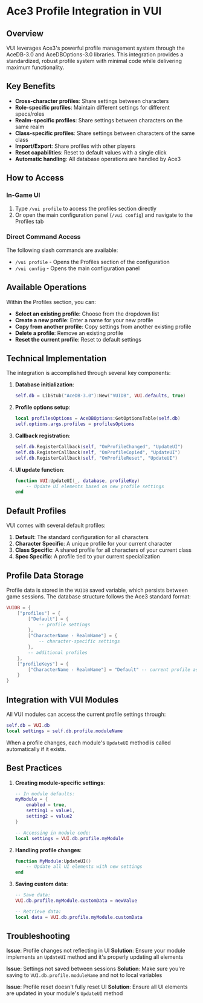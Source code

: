 # Ace3 Profile Integration in VUI

## Overview

VUI leverages Ace3's powerful profile management system through the AceDB-3.0 and AceDBOptions-3.0 libraries. This integration provides a standardized, robust profile system with minimal code while delivering maximum functionality.

## Key Benefits

- **Cross-character profiles**: Share settings between characters
- **Role-specific profiles**: Maintain different settings for different specs/roles
- **Realm-specific profiles**: Share settings between characters on the same realm
- **Class-specific profiles**: Share settings between characters of the same class
- **Import/Export**: Share profiles with other players
- **Reset capabilities**: Reset to default values with a single click
- **Automatic handling**: All database operations are handled by Ace3

## How to Access

### In-Game UI

1. Type `/vui profile` to access the profiles section directly
2. Or open the main configuration panel (`/vui config`) and navigate to the Profiles tab

### Direct Command Access

The following slash commands are available:

- `/vui profile` - Opens the Profiles section of the configuration
- `/vui config` - Opens the main configuration panel

## Available Operations

Within the Profiles section, you can:

- **Select an existing profile**: Choose from the dropdown list
- **Create a new profile**: Enter a name for your new profile
- **Copy from another profile**: Copy settings from another existing profile
- **Delete a profile**: Remove an existing profile
- **Reset the current profile**: Reset to default settings

## Technical Implementation

The integration is accomplished through several key components:

1. **Database initialization**:
   ```lua
   self.db = LibStub("AceDB-3.0"):New("VUIDB", VUI.defaults, true)
   ```

2. **Profile options setup**:
   ```lua
   local profilesOptions = AceDBOptions:GetOptionsTable(self.db)
   self.options.args.profiles = profilesOptions
   ```

3. **Callback registration**:
   ```lua
   self.db.RegisterCallback(self, "OnProfileChanged", "UpdateUI")
   self.db.RegisterCallback(self, "OnProfileCopied", "UpdateUI")
   self.db.RegisterCallback(self, "OnProfileReset", "UpdateUI")
   ```

4. **UI update function**:
   ```lua
   function VUI:UpdateUI(_, database, profileKey)
       -- Update UI elements based on new profile settings
   end
   ```

## Default Profiles

VUI comes with several default profiles:

1. **Default**: The standard configuration for all characters
2. **Character Specific**: A unique profile for your current character
3. **Class Specific**: A shared profile for all characters of your current class
4. **Spec Specific**: A profile tied to your current specialization

## Profile Data Storage

Profile data is stored in the `VUIDB` saved variable, which persists between game sessions. The database structure follows the Ace3 standard format:

```lua
VUIDB = {
    ["profiles"] = {
        ["Default"] = {
            -- profile settings
        },
        ["CharacterName - RealmName"] = {
            -- character-specific settings
        },
        -- additional profiles
    },
    ["profileKeys"] = {
        ["CharacterName - RealmName"] = "Default" -- current profile assignment
    }
}
```

## Integration with VUI Modules

All VUI modules can access the current profile settings through:

```lua
self.db = VUI.db
local settings = self.db.profile.moduleName
```

When a profile changes, each module's `UpdateUI` method is called automatically if it exists.

## Best Practices

1. **Creating module-specific settings**:
   ```lua
   -- In module defaults:
   myModule = {
       enabled = true,
       setting1 = value1,
       setting2 = value2
   }
   
   -- Accessing in module code:
   local settings = VUI.db.profile.myModule
   ```

2. **Handling profile changes**:
   ```lua
   function MyModule:UpdateUI()
       -- Update all UI elements with new settings
   end
   ```

3. **Saving custom data**:
   ```lua
   -- Save data:
   VUI.db.profile.myModule.customData = newValue
   
   -- Retrieve data:
   local data = VUI.db.profile.myModule.customData
   ```

## Troubleshooting

**Issue**: Profile changes not reflecting in UI
**Solution**: Ensure your module implements an `UpdateUI` method and it's properly updating all elements

**Issue**: Settings not saved between sessions
**Solution**: Make sure you're saving to `VUI.db.profile.moduleName` and not to local variables

**Issue**: Profile reset doesn't fully reset UI
**Solution**: Ensure all UI elements are updated in your module's `UpdateUI` method